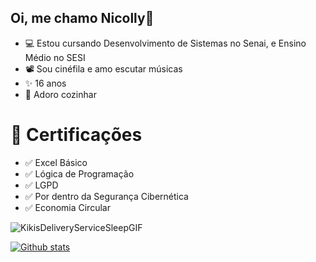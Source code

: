 ## Oi, me chamo Nicolly👋

- 💻 Estou cursando Desenvolvimento de Sistemas no Senai, e Ensino Médio no SESI
- 📽️ Sou cinéfila e amo escutar músicas
- ✨ 16 anos
- 🍳 Adoro cozinhar

# 📜 Certificações
- ✅ Excel Básico
- ✅ Lógica de Programação
- ✅ LGPD
- ✅ Por dentro da Segurança Cibernética
- ✅ Economia Circular

![KikisDeliveryServiceSleepGIF](https://github.com/user-attachments/assets/c3915de0-170a-4c1f-9d93-ec55074c72f5)
  
[![Github stats](https://github-readme-stats.vercel.app/api?username=nicollycruzbarbosa&show_icons=true&theme=radical)](https://github.com/anuraghazra/github-readme-stats)
